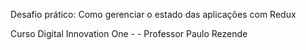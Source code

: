 Desafio prático: Como gerenciar o estado das aplicações com Redux

Curso Digital Innovation One -  - Professor Paulo Rezende